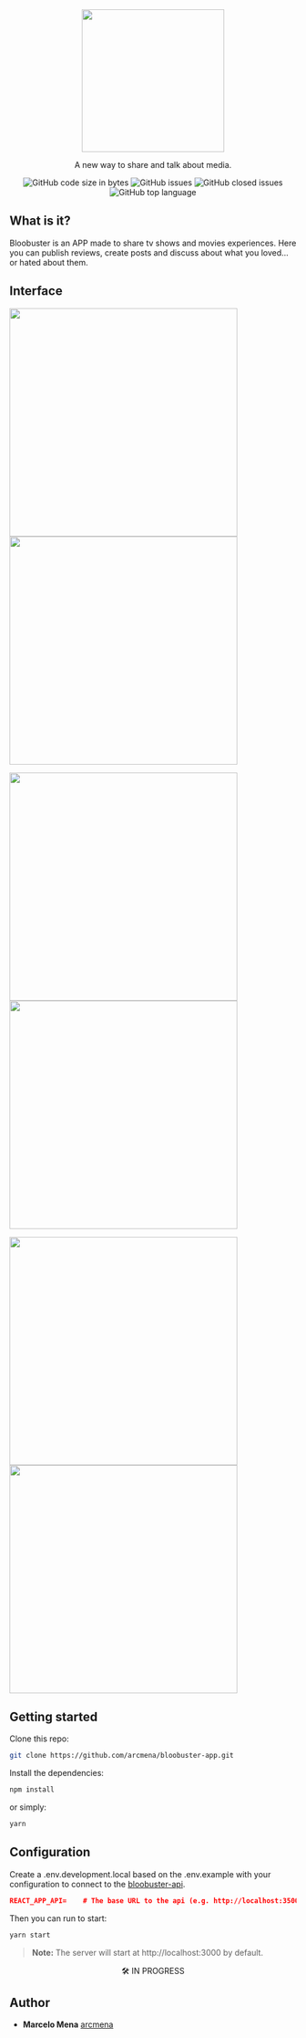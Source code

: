 <div align="center">
<img src="https://user-images.githubusercontent.com/57734796/85964187-0eeb8780-b98f-11ea-83a0-88548d405248.png" width="250" />
<p>A new way to share and talk about media.</p>
<img alt="GitHub code size in bytes" src="https://img.shields.io/github/languages/code-size/arcmena/bloobuster-app?color=FF2C2C&style=flat-square">
<img alt="GitHub issues" src="https://img.shields.io/github/issues/arcmena/bloobuster-app?color=FF2C2C&style=flat-square">
<img alt="GitHub closed issues" src="https://img.shields.io/github/issues-closed-raw/arcmena/bloobuster-app?color=FF2C2C&style=flat-square">
<img alt="GitHub top language" src="https://img.shields.io/github/languages/top/arcmena/bloobuster-app?color=FF2C2C&style=flat-square">
</div>

## What is it?

Bloobuster is an APP made to share tv shows and movies experiences. Here you can publish reviews, create posts and discuss about what you loved... or hated about them.

## Interface

<p>
  <img src="https://user-images.githubusercontent.com/57734796/85964037-81a83300-b98e-11ea-9cb9-6df653697ead.png" width="400" />
  <img src="https://user-images.githubusercontent.com/57734796/85964050-971d5d00-b98e-11ea-9236-fb209219ac18.png" width="400" /> 
</p>

<p>
  <img src="https://user-images.githubusercontent.com/57734796/85964061-a3091f00-b98e-11ea-9fa3-05b314add7ef.png" width="400" />
  <img src="https://user-images.githubusercontent.com/57734796/85964072-ab615a00-b98e-11ea-95c1-5c58d13364ad.png" width="400" /> 
</p>

<p>
  <img src="https://user-images.githubusercontent.com/57734796/86968320-608bd300-c142-11ea-8da2-a900c20994e0.png" width="400" />
  <img src="https://user-images.githubusercontent.com/57734796/86968508-acd71300-c142-11ea-83b6-9d2ef1ea2d1c.png" width="400" /> 
</p>

## Getting started

Clone this repo:

```bash
git clone https://github.com/arcmena/bloobuster-app.git
```

Install the dependencies:

```bash
npm install
```

or simply:

```bash
yarn
```

## Configuration

Create a .env.development.local based on the .env.example with your configuration to connect to the [bloobuster-api](https://github.com/arcmena/bloobuster-app).

```json
REACT_APP_API=    # The base URL to the api (e.g. http://localhost:3500)
```

Then you can run to start: 

```bash
yarn start
```

> **Note:** The server will start at http://localhost:3000 by default.

<div align="center">
🛠 IN PROGRESS
</div>

## Author

-   **Marcelo Mena** [arcmena](https://github.com/arcmena)
